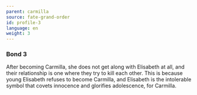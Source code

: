 ```yaml
---
parent: carmilla
source: fate-grand-order
id: profile-3
language: en
weight: 3
---
```


### Bond 3

After becoming Carmilla, she does not get along with Elisabeth at all, and their relationship is one where they try to kill each other.
This is because young Elisabeth refuses to become Carmilla, and Elisabeth is the intolerable symbol that covets innocence and glorifies adolescence, for Carmilla.
